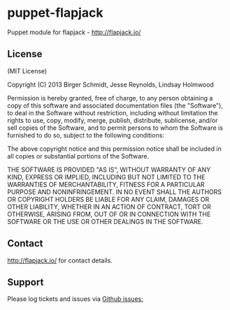 puppet-flapjack
===============

Puppet module for flapjack - http://flapjack.io/

License
-------

(MIT License)

Copyright (C) 2013 Birger Schmidt, Jesse Reynolds, Lindsay Holmwood

Permission is hereby granted, free of charge, to any person obtaining a copy of this software and associated documentation files (the "Software"), to deal in the Software without restriction, including without limitation the rights to use, copy, modify, merge, publish, distribute, sublicense, and/or sell copies of the Software, and to permit persons to whom the Software is furnished to do so, subject to the following conditions:

The above copyright notice and this permission notice shall be included in all copies or substantial portions of the Software.

THE SOFTWARE IS PROVIDED "AS IS", WITHOUT WARRANTY OF ANY KIND, EXPRESS OR IMPLIED, INCLUDING BUT NOT LIMITED TO THE WARRANTIES OF MERCHANTABILITY, FITNESS FOR A PARTICULAR PURPOSE AND NONINFRINGEMENT. IN NO EVENT SHALL THE AUTHORS OR COPYRIGHT HOLDERS BE LIABLE FOR ANY CLAIM, DAMAGES OR OTHER LIABILITY, WHETHER IN AN ACTION OF CONTRACT, TORT OR OTHERWISE, ARISING FROM, OUT OF OR IN CONNECTION WITH THE SOFTWARE OR THE USE OR OTHER DEALINGS IN THE SOFTWARE.

Contact
-------

http://flapjack.io/ for contact details.

Support
-------

Please log tickets and issues via [Github issues:](https://github.com/flpjck/puppet-flapjack/issues)

